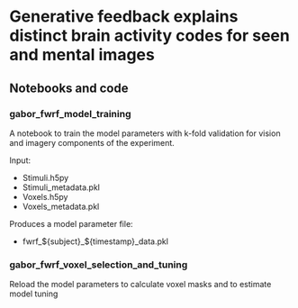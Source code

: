 # Generative feedback explains distinct brain activity codes for seen and mental images
## Notebooks and code
### gabor_fwrf_model_training
A notebook to train the model parameters with k-fold validation for vision and imagery components of the experiment.

Input:

- Stimuli.h5py
- Stimuli_metadata.pkl
- Voxels.h5py
- Voxels_metadata.pkl

Produces a model parameter file:

- fwrf_${subject}_${timestamp}_data.pkl

### gabor_fwrf_voxel_selection_and_tuning
Reload the model parameters to calculate voxel masks and to estimate model tuning
